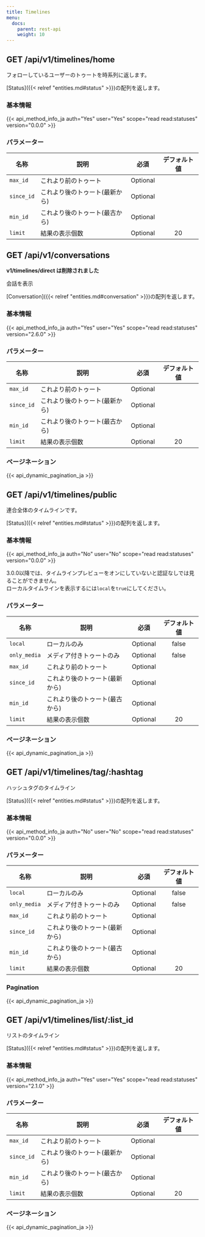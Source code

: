 ```yaml
---
title: Timelines
menu:
  docs:
    parent: rest-api
    weight: 10
---
```


## GET /api/v1/timelines/home

フォローしているユーザーのトゥートを時系列に返します。

[Status]({{< relref "entities.md#status" >}})の配列を返します。

### 基本情報

{{< api_method_info_ja auth="Yes" user="Yes" scope="read read:statuses" version="0.0.0" >}}

### パラメーター

|名称|説明|必須|デフォルト値|
|----|-----------|:------:|:-----:|
| `max_id` | これより前のトゥート | Optional | | |
| `since_id` | これより後のトゥート(最新から) | Optional | | |
| `min_id` | これより後のトゥート(最古から) | Optional | | |
| `limit` | 結果の表示個数 | Optional | 20 | | |


## GET /api/v1/conversations

**v1/timelines/direct は削除されました**

会話を表示

[Conversation]({{< relref "entities.md#conversation" >}})の配列を返します。

### 基本情報

{{< api_method_info_ja auth="Yes" user="Yes" scope="read read:statuses" version="2.6.0" >}}

### パラメーター

|名称|説明|必須|デフォルト値|
|----|-----------|:------:|:-----:|
| `max_id` | これより前のトゥート | Optional | | |
| `since_id` | これより後のトゥート(最新から) | Optional | | |
| `min_id` | これより後のトゥート(最古から) | Optional | | |
| `limit` | 結果の表示個数 | Optional | 20 | | |

### ページネーション

{{< api_dynamic_pagination_ja >}}

## GET /api/v1/timelines/public

連合全体のタイムラインです。

[Status]({{< relref "entities.md#status" >}})の配列を返します。

### 基本情報

{{< api_method_info_ja auth="No" user="No" scope="read read:statuses" version="0.0.0" >}}

3.0.0以降では、タイムラインプレビューをオンにしていないと認証なしでは見ることができません。  
ローカルタイムラインを表示するには`local`を`true`にしてください。

### パラメーター

|名称|説明|必須|デフォルト値|
|----|-----------|:------:|:-----:|
| `local` | ローカルのみ | Optional |false|
| `only_media` | メディア付きトゥートのみ | Optional |false|
| `max_id` | これより前のトゥート | Optional | | |
| `since_id` | これより後のトゥート(最新から) | Optional | | |
| `min_id` | これより後のトゥート(最古から) | Optional | | |
| `limit` | 結果の表示個数 | Optional | 20 | | |

### ページネーション

{{< api_dynamic_pagination_ja >}}

## GET /api/v1/timelines/tag/:hashtag

ハッシュタグのタイムライン

[Status]({{< relref "entities.md#status" >}})の配列を返します。

### 基本情報

{{< api_method_info_ja auth="No" user="No" scope="read read:statuses" version="0.0.0" >}}

### パラメーター

|名称|説明|必須|デフォルト値|
|----|-----------|:------:|:-----:|
| `local` | ローカルのみ | Optional |false|
| `only_media` | メディア付きトゥートのみ | Optional |false|
| `max_id` | これより前のトゥート | Optional | | |
| `since_id` | これより後のトゥート(最新から) | Optional | | |
| `min_id` | これより後のトゥート(最古から) | Optional | | |
| `limit` | 結果の表示個数 | Optional | 20 | | |

### Pagination

{{< api_dynamic_pagination_ja >}}

## GET /api/v1/timelines/list/:list_id

リストのタイムライン

 [Status]({{< relref "entities.md#status" >}})の配列を返します。

### 基本情報

{{< api_method_info_ja auth="Yes" user="Yes" scope="read read:statuses" version="2.1.0" >}}

### パラメーター

|名称|説明|必須|デフォルト値|
|----|-----------|:------:|:-----:|
| `max_id` | これより前のトゥート | Optional | | |
| `since_id` | これより後のトゥート(最新から) | Optional | | |
| `min_id` | これより後のトゥート(最古から) | Optional | | |
| `limit` | 結果の表示個数 | Optional | 20 | | |

### ページネーション

{{< api_dynamic_pagination_ja >}}
